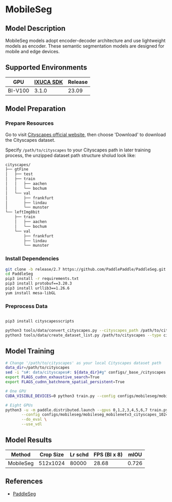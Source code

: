 # MobileSeg

## Model Description

MobileSeg models adopt encoder-decoder architecture and use lightweight models as encoder.
These semantic segmentation models are designed for mobile and edge devices.

## Supported Environments

| GPU    | [IXUCA SDK](https://gitee.com/deep-spark/deepspark#%E5%A4%A9%E6%95%B0%E6%99%BA%E7%AE%97%E8%BD%AF%E4%BB%B6%E6%A0%88-ixuca) | Release |
|--------|-----------|---------|
| BI-V100 | 3.1.0     |  23.09  |

## Model Preparation

### Prepare Resources

Go to visit [Cityscapes official website](https://www.cityscapes-dataset.com/), then choose 'Download' to download the
Cityscapes dataset.

Specify `/path/to/cityscapes` to your Cityscapes path in later training process, the unzipped dataset path structure
sholud look like:

```bash
cityscapes/
├── gtFine
│   ├── test
│   ├── train
│   │   ├── aachen
│   │   └── bochum
│   └── val
│       ├── frankfurt
│       ├── lindau
│       └── munster
└── leftImg8bit
    ├── train
    │   ├── aachen
    │   └── bochum
    └── val
        ├── frankfurt
        ├── lindau
        └── munster
```

### Install Dependencies

```bash
git clone -b release/2.7 https://github.com/PaddlePaddle/PaddleSeg.git
cd PaddleSeg
pip3 install -r requirements.txt
pip3 install protobuf==3.20.3 
pip3 install urllib3==1.26.6
yum install mesa-libGL
```

### Preprocess Data

```bash

pip3 install cityscapesscripts

python3 tools/data/convert_cityscapes.py --cityscapes_path /path/to/cityscapes --num_workers 8
python3 tools/data/create_dataset_list.py /path/to/cityscapes --type cityscapes --separator ","
```

## Model Training

```bash
# Change '/path/to/cityscapes' as your local Cityscapes dataset path
data_dir=/path/to/cityscapes
sed -i "s#: data/cityscapes#: ${data_dir}#g" configs/_base_/cityscapes.yml
export FLAGS_cudnn_exhaustive_search=True
export FLAGS_cudnn_batchnorm_spatial_persistent=True

# One GPU
CUDA_VISIBLE_DEVICES=0 python3 train.py --config configs/mobileseg/mobileseg_mobilenetv3_cityscapes_1024x512_80k.yml --do_eval --use_vdl

# Eight GPUs
python3 -u -m paddle.distributed.launch --gpus 0,1,2,3,4,5,6,7 train.py \
       --config configs/mobileseg/mobileseg_mobilenetv3_cityscapes_1024x512_80k.yml \
       --do_eval \
       --use_vdl
```

## Model Results

| Method    | Crop Size | Lr schd | FPS (BI x 8) | mIOU  |
|-----------|-----------|---------|--------------|-------|
| MobileSeg | 512x1024  | 80000   | 28.68        | 0.726 |

## References

- [PaddleSeg](https://github.com/PaddlePaddle/PaddleSeg)
